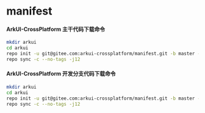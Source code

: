 # manifest

#### ArkUI-CrossPlatform 主干代码下载命令

```bash
mkdir arkui
cd arkui
repo init -u git@gitee.com:arkui-crossplatform/manifest.git -b master --no-repo-verify
repo sync -c --no-tags -j12
```

#### ArkUI-CrossPlatform 开发分支代码下载命令

```bash
mkdir arkui
cd arkui
repo init -u git@gitee.com:arkui-crossplatform/manifest.git -b master --no-repo-verify -m arkui-dev.xml
repo sync -c --no-tags -j12
```
